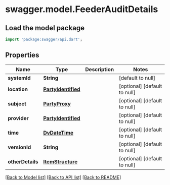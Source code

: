 # swagger.model.FeederAuditDetails

## Load the model package
```dart
import 'package:swagger/api.dart';
```

## Properties
Name | Type | Description | Notes
------------ | ------------- | ------------- | -------------
**systemId** | **String** |  | [default to null]
**location** | [**PartyIdentified**](PartyIdentified.md) |  | [optional] [default to null]
**subject** | [**PartyProxy**](PartyProxy.md) |  | [optional] [default to null]
**provider** | [**PartyIdentified**](PartyIdentified.md) |  | [optional] [default to null]
**time** | [**DvDateTime**](DvDateTime.md) |  | [optional] [default to null]
**versionId** | **String** |  | [optional] [default to null]
**otherDetails** | [**ItemStructure**](ItemStructure.md) |  | [optional] [default to null]

[[Back to Model list]](../README.md#documentation-for-models) [[Back to API list]](../README.md#documentation-for-api-endpoints) [[Back to README]](../README.md)


